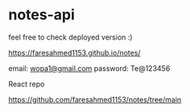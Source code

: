# notes-api

feel free to check deployed version :)

https://faresahmed1153.github.io/notes/ 

email: wopa1@gmail.com password: Te@123456


React repo 

https://github.com/faresahmed1153/notes/tree/main
